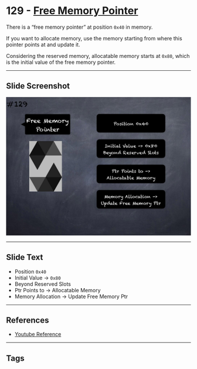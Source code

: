 # 129 - [Free Memory Pointer](Free%20Memory%20Pointer.md)
There is a “free memory pointer” at position `0x40` in memory. 

If you want to allocate memory, use the memory starting from where this pointer points at and update it. 

Considering the reserved memory, allocatable memory starts at `0x80`, which is the initial value of the free memory pointer.

___
## Slide Screenshot
![129.jpg](../../images/3.%20Solidity%20201/129.jpg)
___
## Slide Text
- Position `0x40`
- Initial Value -> `0x80`
- Beyond Reserved Slots
- Ptr Points to -> Allocatable Memory
- Memory Allocation -> Update Free Memory Ptr
___
## References
- [Youtube Reference](https://youtu.be/TqMIbouwePE?t=774)
___
## Tags